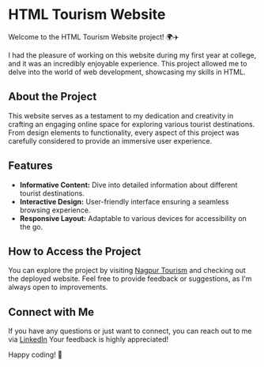 # HTML Tourism Website

Welcome to the HTML Tourism Website project! 🌍✈️

I had the pleasure of working on this website during my first year at college, and it was an incredibly enjoyable experience. This project allowed me to delve into the world of web development, showcasing my skills in HTML.

## About the Project

This website serves as a testament to my dedication and creativity in crafting an engaging online space for exploring various tourist destinations. From design elements to functionality, every aspect of this project was carefully considered to provide an immersive user experience.

## Features

- **Informative Content:** Dive into detailed information about different tourist destinations.
- **Interactive Design:** User-friendly interface ensuring a seamless browsing experience.
- **Responsive Layout:** Adaptable to various devices for accessibility on the go.

## How to Access the Project

You can explore the project by visiting [Nagpur Tourism](https://divyansh-2005.github.io/HTML-tourism_website/) and checking out the deployed website. Feel free to provide feedback or suggestions, as I'm always open to improvements.

## Connect with Me

If you have any questions or just want to connect, you can reach out to me via [LinkedIn](inkedin.com/in/divyansh-kumbhat/) Your feedback is highly appreciated!

Happy coding! 🚀
